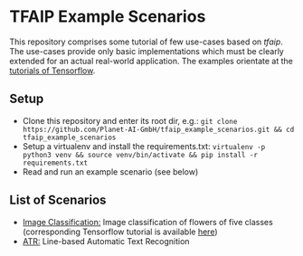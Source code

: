# TFAIP Example Scenarios

This repository comprises some tutorial of few use-cases based on _tfaip_.
The use-cases provide only basic implementations which must be clearly extended for an actual real-world application.
The examples orientate at the [tutorials of Tensorflow](https://www.tensorflow.org/tutorials/).

## Setup

* Clone this repository and enter its root dir, e.g.: `git clone https://github.com/Planet-AI-GmbH/tfaip_example_scenarios.git && cd tfaip_example_scenarios`
* Setup a virtualenv and install the requirements.txt: `virtualenv -p python3 venv && source venv/bin/activate && pip install -r requirements.txt`
* Read and run an example scenario (see below)

## List of Scenarios
* [Image Classification:](tfaipscenarios/imageclassification) Image classification of flowers of five classes (corresponding Tensorflow tutorial is available [here](https://www.tensorflow.org/tutorials/images/classification))
* [ATR:](tfaipscenarios/atr) Line-based Automatic Text Recognition

